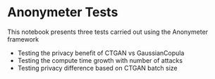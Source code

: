 # Anonymeter Tests

This notebook presents three tests carried out using the Anonymeter framework
- Testing the privacy benefit of CTGAN vs GaussianCopula
- Testing the compute time growth with number of attacks
- Testing privacy difference based on CTGAN batch size
